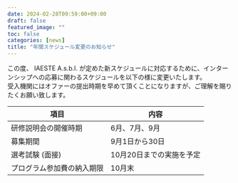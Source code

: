 ```yaml
---
date: 2024-02-28T09:59:00+09:00
draft: false
featured_image: ""
toc: false
categories: [news]
title: "年間スケジュール変更のお知らせ"
---
```


この度、 IAESTE A.s.b.l. が定めた新スケジュールに対応するために、インターンシップへの応募に関わるスケジュールを以下の様に変更いたします。<br>
受入機関にはオファーの提出時期を早めて頂くことになりますが、ご理解を賜りたくお願い致します。

| 項目 | 内容 |
| --- | --- |
| 研修説明会の開催時期 | 6月、7月、9月 |
| 募集期間           | 9月1日から30日 |
| 選考試験 (面接)     | 10月20日までの実施を予定 |
| プログラム参加費の納入期限 | 10月末 |
